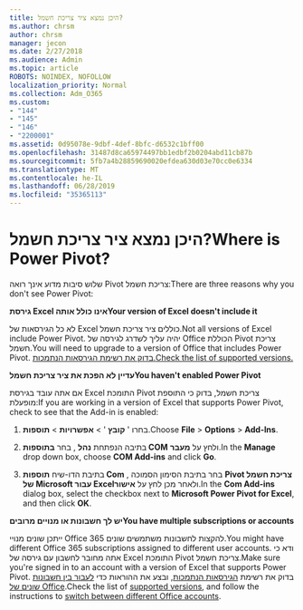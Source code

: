 ```yaml
---
title: היכן נמצא ציר צריכת חשמל?
ms.author: chrsm
author: chrsm
manager: jecon
ms.date: 2/27/2018
ms.audience: Admin
ms.topic: article
ROBOTS: NOINDEX, NOFOLLOW
localization_priority: Normal
ms.collection: Adm_O365
ms.custom:
- "144"
- "145"
- "146"
- "2200001"
ms.assetid: 0d95078e-9dbf-4def-8bfc-d6532c1bff00
ms.openlocfilehash: 31487d8ca65974497bb1edbf2b0204abd11cb87b
ms.sourcegitcommit: 5fb7a4b28859690020efdea630d03e70cc0e6334
ms.translationtype: MT
ms.contentlocale: he-IL
ms.lasthandoff: 06/28/2019
ms.locfileid: "35365113"
---
```

# <a name="where-is-power-pivot"></a><span data-ttu-id="5fda2-102">היכן נמצא ציר צריכת חשמל?</span><span class="sxs-lookup"><span data-stu-id="5fda2-102">Where is Power Pivot?</span></span>

<span data-ttu-id="5fda2-103">שלוש סיבות מדוע אינך רואה Pivot צריכת חשמל:</span><span class="sxs-lookup"><span data-stu-id="5fda2-103">There are three reasons why you don't see Power Pivot:</span></span>
  
<span data-ttu-id="5fda2-104">**גירסת Excel אינו כולל אותה**</span><span class="sxs-lookup"><span data-stu-id="5fda2-104">**Your version of Excel doesn't include it**</span></span>
  
<span data-ttu-id="5fda2-105">לא כל הגירסאות של Excel כוללים ציר צריכת חשמל.</span><span class="sxs-lookup"><span data-stu-id="5fda2-105">Not all versions of Excel include Power Pivot.</span></span> <span data-ttu-id="5fda2-106">יהיה עליך לשדרג לגירסה של Office הכוללת Pivot צריכת חשמל.</span><span class="sxs-lookup"><span data-stu-id="5fda2-106">You will need to upgrade to a version of Office that includes Power Pivot.</span></span> [<span data-ttu-id="5fda2-107">בדוק את רשימת הגירסאות הנתמכות.</span><span class="sxs-lookup"><span data-stu-id="5fda2-107">Check the list of supported versions.</span></span>](https://support.office.com/article/aa64e217-4b6e-410b-8337-20b87e1c2a4b.aspx)
  
<span data-ttu-id="5fda2-108">**עדיין לא הפכת את ציר צריכת חשמל**</span><span class="sxs-lookup"><span data-stu-id="5fda2-108">**You haven't enabled Power Pivot**</span></span>
  
<span data-ttu-id="5fda2-109">אם אתה עובד בגירסת Excel התומכת Pivot צריכת חשמל, בדוק כי התוספת מופעלת:</span><span class="sxs-lookup"><span data-stu-id="5fda2-109">If you are working in a version of Excel that supports Power Pivot, check to see that the Add-in is enabled:</span></span>
  
1. <span data-ttu-id="5fda2-110">בחרו ' **קובץ** ' \> **אפשרויות** \> **תוספות**.</span><span class="sxs-lookup"><span data-stu-id="5fda2-110">Choose **File** \> **Options** \> **Add-Ins**.</span></span>

2. <span data-ttu-id="5fda2-111">בתיבה הנפתחת **נהל** , בחר **בתוספות COM** ולחץ על **מעבר**.</span><span class="sxs-lookup"><span data-stu-id="5fda2-111">In the **Manage** drop down box, choose **COM Add-ins** and click **Go**.</span></span>

3. <span data-ttu-id="5fda2-112">בתיבת הדו-שיח **תוספות Com** , בחר בתיבת הסימון הסמוכה **Pivot צריכת חשמל של Microsoft עבור Excel**ולאחר מכן לחץ על **אישור**.</span><span class="sxs-lookup"><span data-stu-id="5fda2-112">In the **Com Add-ins** dialog box, select the checkbox next to **Microsoft Power Pivot for Excel**, and then click **OK**.</span></span>

<span data-ttu-id="5fda2-113">**יש לך חשבונות או מנויים מרובים**</span><span class="sxs-lookup"><span data-stu-id="5fda2-113">**You have multiple subscriptions or accounts**</span></span>
  
<span data-ttu-id="5fda2-114">ייתכן שונים מנויי Office 365 להקצות לחשבונות משתמשים שונים.</span><span class="sxs-lookup"><span data-stu-id="5fda2-114">You might have different Office 365 subscriptions assigned to different user accounts.</span></span> <span data-ttu-id="5fda2-115">ודא כי אתה מחובר לחשבון עם גירסה של Excel התומכת Pivot צריכת חשמל.</span><span class="sxs-lookup"><span data-stu-id="5fda2-115">Make sure you're signed in to an account with a version of Excel that supports Power Pivot.</span></span> <span data-ttu-id="5fda2-116">בדוק את רשימת [הגירסאות הנתמכות](https://support.office.com/article/aa64e217-4b6e-410b-8337-20b87e1c2a4b.aspx), ובצע את ההוראות כדי [לעבור בין חשבונות שונים של Office](https://support.office.com/article/b9582171-fd1f-4284-9846-bdd72bb28426.aspx#BKMK_WebSwitchAccounts).</span><span class="sxs-lookup"><span data-stu-id="5fda2-116">Check the list of [supported versions](https://support.office.com/article/aa64e217-4b6e-410b-8337-20b87e1c2a4b.aspx), and follow the instructions to [switch between different Office accounts](https://support.office.com/article/b9582171-fd1f-4284-9846-bdd72bb28426.aspx#BKMK_WebSwitchAccounts).</span></span>
